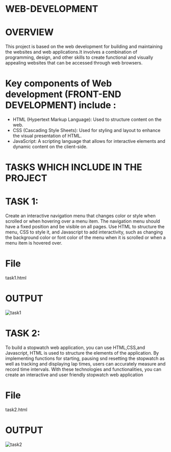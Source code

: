 # WEB-DEVELOPMENT
# OVERVIEW
 This project is based on the web development for building and maintaining the websites and web applications.It involves a combination of programming, design, and other skills to create functional and visually appealing websites that can be accessed through web browsers.
# Key components of Web development (FRONT-END DEVELOPMENT) include :
* HTML (Hypertext Markup Language): Used to structure content on the web.
* CSS (Cascading Style Sheets): Used for styling and layout to enhance the visual presentation of HTML.
* JavaScript: A scripting language that allows for interactive elements and dynamic content on the client-side.
# TASKS WHICH INCLUDE IN THE PROJECT 
# TASK 1:
Create an interactive navigation menu that changes color or style when scrolled or when hovering over a menu item. The navigation menu should have a fixed position and be visible on all pages. Use HTML to structure the menu, CSS to style it, and Javascript to add interactivity, such as changing the background color or font color of the menu when it is scrolled or when a menu item is hovered over.
# File 
task1.html
# OUTPUT
![task1](https://github.com/SSakthiAbinaya/WEB-DEVELOPMENT/assets/157870756/9979b2d6-ec88-4a1b-9115-c30035b0fb5a)

# TASK 2:
To build a stopwatch web application, you can use HTML,CSS,and Javascript, HTML is used to structure the elements of the application. By implementing functions for starting, pausing snd resetting the stopwatch as well as tracking and displaying lap times, users can accurately measure and record time intervals. With these technologies and functionalities, you can create an interactive and user friendly stopwatch web application
# File
task2.html
# OUTPUT
![task2](https://github.com/SSakthiAbinaya/WEB-DEVELOPMENT/assets/157870756/4b23638a-6fe4-4460-bbbf-b7a8c09a68e5)



